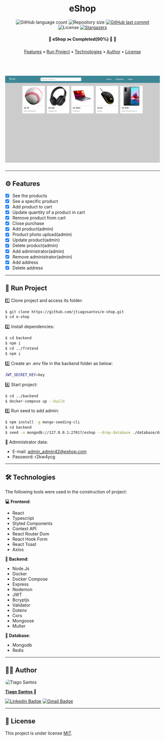 <h1 align="center">eShop</h1>

<p align="center">
  <img alt="GitHub language count" src="https://img.shields.io/github/languages/count/jtiagosantos/e-shop?color=%green">
  <img alt="Repository size" src="https://img.shields.io/github/repo-size/jtiagosantos/e-shop?color=blue">
  <a href="https://github.com/jtiagosantos/url-shortener/commits/master">
    <img alt="GitHub last commit" src="https://img.shields.io/github/last-commit/jtiagosantos/e-shop?color=purple">
  </a>
  <img alt="License" src="https://img.shields.io/badge/license-MIT-brightgreen?color=orange">
   <a href="https://github.com/jtiagosantos/url-shortener/stargazers">
    <img alt="Stargazers" src="https://img.shields.io/github/stars/jtiagosantos/e-shop?style=social">
  </a>
</p>

<h4 align="center"> 
	🚧  eShop ✂️ Completed(90%) 🚀 🚧
</h4>

<p align="center">
  <a href="#-features">Features</a> •
  <a href="#-run-project">Run Project</a> • 
  <a href="#-technologies">Technologies</a> • 
  <a href="#-author">Author</a> • 
  <a href="#-license">License</a>
</p>

<br>

<h1 align="center">
    <img alt="eShop" src=".github/cover.png" />
</h1>

<hr />

## ⚙️ Features

- [x] See the products
- [x] See a specific product
- [x] Add product to cart
- [x] Update quantity of a product in cart
- [x] Remove product from cart
- [x] Close purchase 
- [x] Add product(admin)
- [x] Product photo upload(admin)
- [x] Update product(admin)
- [x] Delete product(admin)
- [x] Add administrator(admin)   
- [x] Remove administrator(admin)
- [x] Add address
- [x] Delete address

<hr>

## 🚀 Run Project

1️⃣ Clone project and access its folder:

```bash
$ git clone https://github.com/jtiagosantos/e-shop.git
$ cd e-shop
```

2️⃣ Install dependencies:

```bash
$ cd backend
$ npm i 
$ cd ../frotend
$ npm i
```

3️⃣ Create an .env file in the backend folder as below:

```bash
JWT_SECRET_KEY=key
```

4️⃣ Start project:

```bash
$ cd ../backend
$ docker-compose up --build
```

5️⃣ Run seed to add admin:

```bash
$ npm install -g mongo-seeding-cli
$ cd backend
$ seed -u mongodb://127.0.0.1:27017/eshop --drop-database ./database/data
```

🔐 Administrator data:

- E-mail: admin_admin42@eshop.com
- Password: r2kw4ycg

<hr>

## 🛠 Technologies

The following tools were used in the construction of project:

**💻 Frontend**:

- React
- Typescript
- Styled Components
- Context API
- React Router Dom
- React Hook Form
- React Toast
- Axios

**📶 Backend**:

- Node.Js
- Docker
- Docker Compose
- Express
- Nodemon
- JWT
- Bcryptjs
- Validator
- Dotenv
- Cors
- Mongoose
- Multer

**💾 Database**:

- Mongodb
- Redis

<hr>

## 👨‍💻 Author

<img src="https://avatars.githubusercontent.com/u/63312141?v=4" width="100" alt="Tiago Santos" style="border-radius: 50px;" />

<strong><a href="https://github.com/jtiagosantos">Tiago Santos </a>🚀</strong>

[![Linkedin Badge](https://img.shields.io/badge/linkedin-%230077B5.svg?&style=for-the-badge&logo=linkedin&logoColor=white&link=https://www.linkedin.com/in/jos%C3%A9-tiago-santos-de-lima-aaa4361a4/)](https://www.linkedin.com/in/josetiagosantosdelima/)
[![Gmail Badge](https://img.shields.io/badge/Gmail-D14836?style=for-the-badge&logo=gmail&logoColor=white)](mailto:tiago.santos@icomp.ufam.edu.br)

<hr>

## 📝 License

This project is under license [MIT](./LICENSE).
